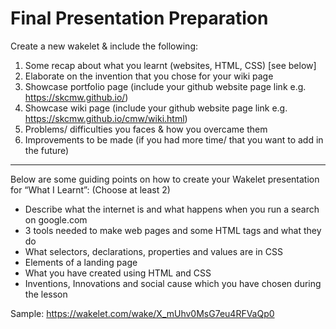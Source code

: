 # Final Presentation Preparation

Create a new wakelet & include the following:
1. Some recap about what you learnt (websites, HTML, CSS) [see below]
2. Elaborate on the invention that you chose for your wiki page
3. Showcase portfolio page (include your github website page link e.g. https://skcmw.github.io/)
4. Showcase wiki page (include your github website page link e.g. https://skcmw.github.io/cmw/wiki.html)
5. Problems/ difficulties you faces & how you overcame them
6. Improvements to be made (if you had more time/ that you want to add in the future)

---

Below are some guiding points on how to create your Wakelet presentation for “What I Learnt”: (Choose at least 2)
- Describe what the internet is and what happens when you run a search on google.com
- 3 tools needed to make web pages and some HTML tags and what they do
- What selectors, declarations, properties and values are in CSS
- Elements of a landing page 
- What you have created using HTML and CSS
- Inventions, Innovations and social cause which you have chosen during the lesson

Sample: https://wakelet.com/wake/X_mUhv0MsG7eu4RFVaQp0
